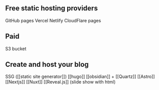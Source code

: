 ## Free static hosting providers

GitHub pages
Vercel
Netlify
CloudFlare pages

## Paid

S3 bucket

## Create and host your blog

SSG ([[static site generator]])
[[hugo]]
[[obsidian]] + [[Quartz]]
[[Astro]]
[[Nextjs]]
[[Nuxt]]
[[Reveal.js]] (slide show with html)
